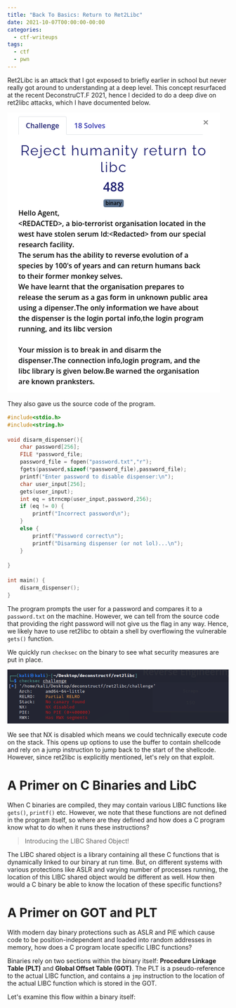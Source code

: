 ```yaml
---
title: "Back To Basics: Return to Ret2Libc"
date: 2021-10-07T00:00:00-00:00
categories:
  - ctf-writeups
tags:
  - ctf
  - pwn
---
```


Ret2Libc is an attack that I got exposed to briefly earlier in school but never really got around to understanding at a deep level. This concept resurfaced at the recent DeconstruCT.F 2021, hence I decided to do a deep dive on ret2libc attacks, which I have documented below.

![Question Prompt](/assets/images/ret2libc_prompt.png)

They also gave us the source code of the program.

```c
#include<stdio.h>
#include<string.h>

void disarm_dispenser(){
    char password[256];
    FILE *password_file;
    password_file = fopen("password.txt","r");
    fgets(password,sizeof(*password_file),password_file);
    printf("Enter password to disable dispenser:\n");
    char user_input[256];
    gets(user_input);
    int eq = strncmp(user_input,password,256);
    if (eq != 0) {
        printf("Incorrect password\n");
    }
    else {
        printf("Password correct\n");
        printf("Disarming dispenser (or not lol)...\n");
    }

}

int main() {
    disarm_dispenser();    
}
```

The program prompts the user for a password and compares it to a `password.txt` on the machine. However, we can tell from the source code that providing the right password will not give us the flag in any way. Hence, we likely have to use ret2libc to obtain a shell by overflowing the vulnerable `gets()` function. 

We quickly run `checksec` on the binary to see what security measures are put in place. 

![checksec](/assets/images/ret2libc_checksec.png)

We see that NX is disabled which means we could technically execute code on the stack. This opens up options to use the buffer to contain shellcode and rely on a jump instruction to jump back to the start of the shellcode. However, since ret2libc is explicitly mentioned, let's rely on that exploit.

# A Primer on C Binaries and LibC 
When C binaries are compiled, they may contain various LIBC functions like `gets()`, `printf()` etc. However, we note that these functions are not defined in the program itself, so where are they defined and how does a C program know what to do when it runs these instructions?

> Introducing the LIBC Shared Object! 

The LIBC shared object is a library containing all these C functions that is dynamically linked to our binary at run time. But, on different systems with various protections like ASLR and varying number of processes running, the location of this LIBC shared object would be different as well. How then would a C binary be able to know the location of these specific functions?

# A Primer on GOT and PLT
With modern day binary protections such as ASLR and PIE which cause code to be position-independent and loaded into random addresses in memory, how does a C program locate specific LIBC functions?

Binaries rely on two sections within the binary itself: **Procedure Linkage Table (PLT)** and **Global Offset Table (GOT)**. The PLT is a pseudo-reference to the actual LIBC function, and contains a `jmp` instruction to the location of the actual LIBC function which is stored in the GOT.

Let's examine this flow within a binary itself: